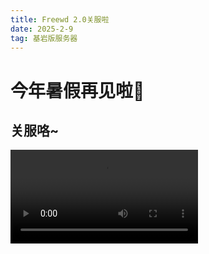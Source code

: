 ```yaml
---
title: Freewd 2.0关服啦
date: 2025-2-9
tag: 基岩版服务器
---
```

# 今年暑假再见啦👋
## 关服咯~
<video src="https://photovideo.photo.qq.com/1075_0b2e4angxbabiyaibgnj4zttfyaenoqqc4ka.f20.mp4?dis_k=c2f829ab28758b02a5dbbd94efc98fda&dis_t=1739135591&vuin=2216368705&owner=MjIxNjM2ODcwNQ==">
亲爱的伙伴们：
当2025年寒假的最后一片雪花融化时，
我们共同守护的Freewd世界也将在今夜迎来休眠时刻。
小小的服务器容不下有远大理想的你，
服务器来了一批又一批玩家，
也看见一批又一批玩家走掉，
地图却始终不变，
因为到现在，
Freewd不再只是一个服务器，
它更是一个承载这美好回忆的载体。
但是天下没有不散的宴席，
由于腐竹现已是高中生，
在开学期间并无过多时间看管服务器，
所以只能够在寒暑假开设。
自2023年寒冬初次点亮红石火把至今，
这座由方块搭建的港湾已陪伴我们跨越两个季节更迭，
在四段寒暑交替里见证无数奇迹。
记得每个开服日涌入服务器的雀跃，
记得末地岛上并肩斩龙的呐喊，
记得在冰原尽头建起的第一座观星塔。
那些深夜刷材料的疲惫、建筑落成时的欢呼、失误炸毁农田的哄笑，
都已成为刻在区块里的永恒坐标。
特别要感谢始终坚守的管理团队，
活动策划与漏洞修复，
让每次重逢都焕发新生，
选择在春日来临前暂别，
是因为我们都将奔赴新的征程——初三学子要迎接人生首场战役，
高中学生又要开启繁忙的学习生活，
大学生即将踏上实习旅程，
而工作党们也到了晋升的关键期。
但请相信，
主基地里的NPC、副基地里锁着的纪念箱，终会在某天被重新唤醒。
临别前，让我们用烟花点亮整片夜空，
就像初次相遇时那样。
愿这份羁绊化作背包里的指南针，
当未来我们在现实世界披荆斩棘时，
永远记得有个坐标系里存放着纯粹的热爱，
今年暑假我们还会再次相遇！
末地的末影龙将会再次复活！
请等着我们！


                  ## Freewd 2.0腐竹 敬上
                         ## 2025年2月9日



## Freewd  2.0玩家名单

排名不分先后
**Blockcarft4979(腐竹）**
**lanyuchen1314**
**whitegane**
**MockClover99966**
**Red tone past**
**TinselYeti11055**
**GOCxiaoliu89**

<img src="http://r.photo.store.qq.com/psc?/V52QaM1t3cdkLX01oy3M3MJt8R1oBIF7/TmEUgtj9EK6.7V8ajmQrEFOgi3ir8VLI4WhXNeOULmaKmSEnsOAo4zMY*57r8Frkck4qoZWQiVLE25HgOuaMQxIlhjT2Hp5ig85klMvZ0x4!/r">
<img src="http://r.photo.store.qq.com/psc?/V52QaM1t3cdkLX01oy3M3MJt8R1oBIF7/TmEUgtj9EK6.7V8ajmQrEFOgi3ir8VLI4WhXNeOULmbs4zK*fMckWi5T2nE6VWZW6qe10hAcR83bp2*h*msKwH9yu*bnOKaZl5Wk4Qa2p5g!/r">
<img src="http://r.photo.store.qq.com/psc?/V52QaM1t3cdkLX01oy3M3MJt8R1oBIF7/TmEUgtj9EK6.7V8ajmQrEFOgi3ir8VLI4WhXNeOULmbDN0Dh2kThdUKvEF6hmbyXCNcQ5eYN9yNtCDiJ4X7iWI1YDN9KWzF2b6*9n.JHZxs!/r">
<a href="https://h5.qzone.qq.com/ugc/share/517B3BC2167C49952BBE5B0D9DB974A3?uw=2216368705&subtype=3&sk=&loginfrom=4&blog_photo=0&appid=4&ciphertext=517B3BC2167C49952BBE5B0D9DB974A3&g_f=&_wv=1">Freewd Archives Freewd档案馆</a></br>
大家今年暑假再见咯~👋👋👋
